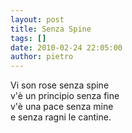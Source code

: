 ```yaml
---
layout: post
title: Senza Spine
tags: []
date: 2010-02-24 22:05:00
author: pietro
---
```

Vi son rose senza spine<br/>v'è un principio senza fine<br/>v'è una pace senza mine<br/>e senza ragni le cantine.
